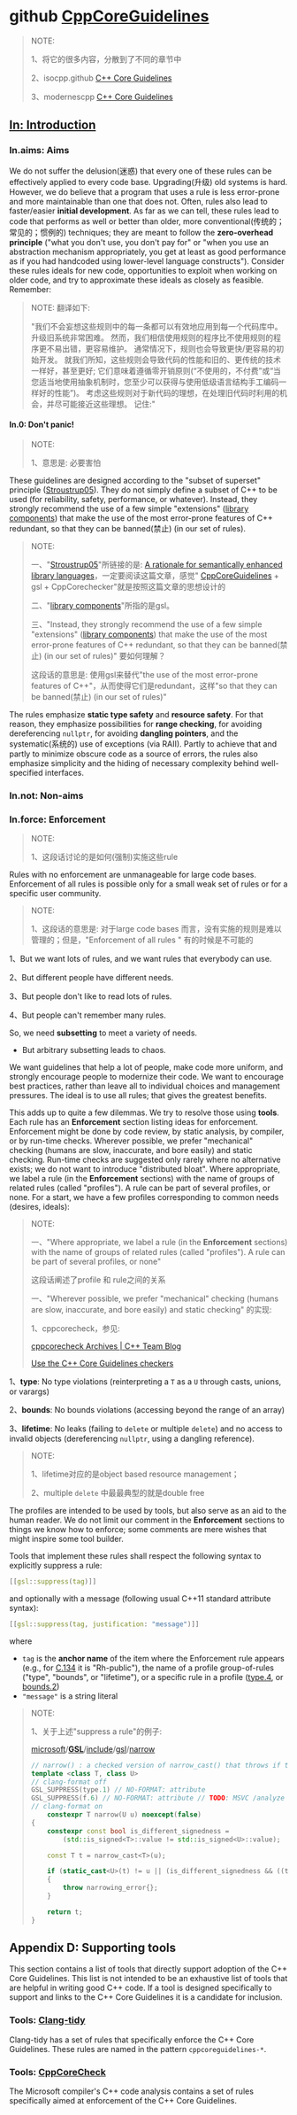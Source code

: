 # github [CppCoreGuidelines](https://github.com/isocpp/CppCoreGuidelines/blob/master/CppCoreGuidelines.md)



> NOTE: 
>
> 1、将它的很多内容，分散到了不同的章节中
>
> 2、isocpp.github [C++ Core Guidelines](http://isocpp.github.io/CppCoreGuidelines/CppCoreGuidelines)
>
> 3、modernescpp [C++ Core Guidelines](https://www.modernescpp.com/index.php/category/modern-c?start=0)
>
> 
>



## [In: Introduction](https://github.com/isocpp/CppCoreGuidelines/blob/master/CppCoreGuidelines.md#in-introduction)



### In.aims: Aims

We do not suffer the delusion(迷惑) that every one of these rules can be effectively applied to every code base. Upgrading(升级) old systems is hard. However, we do believe that a program that uses a rule is less error-prone and more maintainable than one that does not. Often, rules also lead to faster/easier **initial development**. As far as we can tell, these rules lead to code that performs as well or better than older, more conventional(传统的；常见的；惯例的) techniques; they are meant to follow the **zero-overhead principle** ("what you don't use, you don't pay for" or "when you use an abstraction mechanism appropriately, you get at least as good performance as if you had handcoded using lower-level language constructs"). Consider these rules ideals for new code, opportunities to exploit when working on older code, and try to approximate these ideals as closely as feasible. Remember:

> NOTE: 翻译如下:
>
> "我们不会妄想这些规则中的每一条都可以有效地应用到每一个代码库中。
> 升级旧系统非常困难。
> 然而，我们相信使用规则的程序比不使用规则的程序更不易出错，更容易维护。
> 通常情况下，规则也会导致更快/更容易的初始开发。
> 就我们所知，这些规则会导致代码的性能和旧的、更传统的技术一样好，甚至更好;
> 它们意味着遵循零开销原则(“不使用的，不付费”或“当您适当地使用抽象机制时，您至少可以获得与使用低级语言结构手工编码一样好的性能”)。
> 考虑这些规则对于新代码的理想，在处理旧代码时利用的机会，并尽可能接近这些理想。
> 记住:"



#### In.0: Don't panic!

> NOTE: 
>
> 1、意思是: 必要害怕

These guidelines are designed according to the "subset of superset" principle ([Stroustrup05](https://github.com/isocpp/CppCoreGuidelines/blob/master/CppCoreGuidelines.md#Stroustrup05)). They do not simply define a subset of C++ to be used (for reliability, safety, performance, or whatever). Instead, they strongly recommend the use of a few simple "extensions" ([library components](https://github.com/isocpp/CppCoreGuidelines/blob/master/CppCoreGuidelines.md#S-gsl)) that make the use of the most error-prone features of C++ redundant, so that they can be banned(禁止) (in our set of rules).

> NOTE:
>
> 一、"[Stroustrup05](https://github.com/isocpp/CppCoreGuidelines/blob/master/CppCoreGuidelines.md#Stroustrup05)"所链接的是: [A rationale for semantically enhanced library languages](http://www.stroustrup.com/SELLrationale.pdf)，一定要阅读这篇文章，感觉" [CppCoreGuidelines](https://github.com/isocpp/CppCoreGuidelines/blob/master/CppCoreGuidelines.md) + gsl + CppCorechecker"就是按照这篇文章的思想设计的
>
> 
>
> 二、"[library components](https://github.com/isocpp/CppCoreGuidelines/blob/master/CppCoreGuidelines.md#S-gsl)"所指的是gsl。
>
> 三、"Instead, they strongly recommend the use of a few simple "extensions" ([library components](https://github.com/isocpp/CppCoreGuidelines/blob/master/CppCoreGuidelines.md#S-gsl)) that make the use of the most error-prone features of C++ redundant, so that they can be banned(禁止) (in our set of rules)" 要如何理解？
>
> 这段话的意思是: 使用gsl来替代"the use of the most error-prone features of C++"，从而使得它们是redundant，这样"so that they can be banned(禁止) (in our set of rules)"

The rules emphasize **static type safety** and **resource safety**. For that reason, they emphasize possibilities for **range checking**, for avoiding dereferencing `nullptr`, for avoiding **dangling pointers**, and the systematic(系统的) use of exceptions (via RAII). Partly to achieve that and partly to minimize obscure code as a source of errors, the rules also emphasize simplicity and the hiding of necessary complexity behind well-specified interfaces.

### In.not: Non-aims



### In.force: Enforcement

> NOTE: 
>
> 1、这段话讨论的是如何(强制)实施这些rule

Rules with no enforcement are unmanageable for large code bases. Enforcement of all rules is possible only for a small weak set of rules or for a specific user community.

> NOTE: 
>
> 1、这段话的意思是: 对于large code bases 而言，没有实施的规则是难以管理的；但是，"Enforcement of all rules " 有的时候是不可能的

1、But we want lots of rules, and we want rules that everybody can use.

2、But different people have different needs.

3、But people don't like to read lots of rules.

4、But people can't remember many rules.

So, we need **subsetting** to meet a variety of needs.

- But arbitrary subsetting leads to chaos.

We want guidelines that help a lot of people, make code more uniform, and strongly encourage people to modernize their code. We want to encourage best practices, rather than leave all to individual choices and management pressures. The ideal is to use all rules; that gives the greatest benefits.

This adds up to quite a few dilemmas. We try to resolve those using **tools**. Each rule has an **Enforcement** section listing ideas for enforcement. Enforcement might be done by code review, by static analysis, by compiler, or by run-time checks. Wherever possible, we prefer "mechanical" checking (humans are slow, inaccurate, and bore easily) and static checking. Run-time checks are suggested only rarely where no alternative exists; we do not want to introduce "distributed bloat". Where appropriate, we label a rule (in the **Enforcement** sections) with the name of groups of related rules (called "profiles"). A rule can be part of several profiles, or none. For a start, we have a few profiles corresponding to common needs (desires, ideals):

> NOTE: 
>
> 一、"Where appropriate, we label a rule (in the **Enforcement** sections) with the name of groups of related rules (called "profiles"). A rule can be part of several profiles, or none"
>
> 这段话阐述了profile 和 rule之间的关系
>
> 一、"Wherever possible, we prefer "mechanical" checking (humans are slow, inaccurate, and bore easily) and static checking" 的实现: 
>
> 1、cppcorecheck，参见:
>
> [cppcorecheck Archives | C++ Team Blog](https://devblogs.microsoft.com/cppblog/tag/cppcorecheck/)
>
> [Use the C++ Core Guidelines checkers](https://docs.microsoft.com/en-us/cpp/code-quality/using-the-cpp-core-guidelines-checkers?view=msvc-160)
>
> 

1、**type**: No type violations (reinterpreting a `T` as a `U` through casts, unions, or varargs)

2、**bounds**: No bounds violations (accessing beyond the range of an array)

3、**lifetime**: No leaks (failing to `delete` or multiple `delete`) and no access to invalid objects (dereferencing `nullptr`, using a dangling reference).

> NOTE: 
>
> 1、lifetime对应的是object based resource management；
>
> 2、multiple `delete` 中最最典型的就是double free

The profiles are intended to be used by tools, but also serve as an aid to the human reader. We do not limit our comment in the **Enforcement** sections to things we know how to enforce; some comments are mere wishes that might inspire some tool builder.

Tools that implement these rules shall respect the following syntax to explicitly suppress a rule:

```C++
[[gsl::suppress(tag)]]
```

and optionally with a message (following usual C++11 standard attribute syntax):

```C++
[[gsl::suppress(tag, justification: "message")]]
```

where

- `tag` is the **anchor name** of the item where the Enforcement rule appears (e.g., for [C.134](https://github.com/isocpp/CppCoreGuidelines/blob/master/CppCoreGuidelines.md#Rh-public) it is "Rh-public"), the name of a profile group-of-rules ("type", "bounds", or "lifetime"), or a specific rule in a profile ([type.4](https://github.com/isocpp/CppCoreGuidelines/blob/master/CppCoreGuidelines.md#Pro-type-cstylecast), or [bounds.2](https://github.com/isocpp/CppCoreGuidelines/blob/master/CppCoreGuidelines.md#Pro-bounds-arrayindex))
- `"message"` is a string literal



> NOTE: 
>
> 1、关于上述"suppress a rule"的例子:
>
> [microsoft](https://github.com/microsoft)/**[GSL](https://github.com/microsoft/GSL)**/[include](https://github.com/microsoft/GSL/tree/main/include)/[gsl](https://github.com/microsoft/GSL/tree/main/include/gsl)/[narrow](https://github.com/microsoft/GSL/blob/main/include/gsl/narrow)
>
> ```C++
> // narrow() : a checked version of narrow_cast() that throws if the cast changed the value
> template <class T, class U>
> // clang-format off
> GSL_SUPPRESS(type.1) // NO-FORMAT: attribute
> GSL_SUPPRESS(f.6) // NO-FORMAT: attribute // TODO: MSVC /analyze does not recognise noexcept(false)
> // clang-format on
>     constexpr T narrow(U u) noexcept(false)
> {
>     constexpr const bool is_different_signedness =
>         (std::is_signed<T>::value != std::is_signed<U>::value);
> 
>     const T t = narrow_cast<T>(u);
> 
>     if (static_cast<U>(t) != u || (is_different_signedness && ((t < T{}) != (u < U{}))))
>     {
>         throw narrowing_error{};
>     }
> 
>     return t;
> }
> ```
>
> 



## Appendix D: Supporting tools

This section contains a list of tools that directly support adoption of the C++ Core Guidelines. This list is not intended to be an exhaustive list of tools that are helpful in writing good C++ code. If a tool is designed specifically to support and links to the C++ Core Guidelines it is a candidate for inclusion.

### Tools: [Clang-tidy](http://clang.llvm.org/extra/clang-tidy/checks/list.html)

Clang-tidy has a set of rules that specifically enforce the C++ Core Guidelines. These rules are named in the pattern `cppcoreguidelines-*`.

### Tools: [CppCoreCheck](https://docs.microsoft.com/en-us/visualstudio/code-quality/using-the-cpp-core-guidelines-checkers)

The Microsoft compiler's C++ code analysis contains a set of rules specifically aimed at enforcement of the C++ Core Guidelines.
